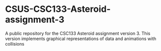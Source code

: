 # CSUS-CSC133-Asteroid-assignment-3
A public repository for the CSC133 Asteroid assignment version 3. 
This version implements graphical representations of data and animations with collisions

